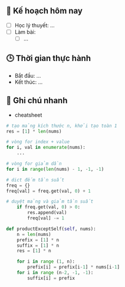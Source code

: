 
## 🎯 Kế hoạch hôm nay
- [ ] Học lý thuyết: ...
- [ ] Làm bài:
  - [ ] ...

## 🕒 Thời gian thực hành
- Bắt đầu: ...
- Kết thúc: ...

## 🧠 Ghi chú nhanh
- cheatsheet
```python
# tạo mảng kích thước n, khởi tạo toàn 1
res = [1] * len(nums)

# vòng for index + value
for i, val in enumerate(nums):
	...

# vòng for giảm dần
for i in range(len(nums) - 1, -1, -1)

# dict đếm tần suất 
freq = {}
freq[val] = freq.get(val, 0) + 1

# duyệt mảng và giảm tần suất
	if freq.get(val, 0) > 0:
		res.append(val)
		freq[val] -= 1
```

```python
def productExceptSelf(self, nums):
	n = len(nums)
	prefix = [1] * n
	suffix = [1] * n
	res = [1] * n

	for i in range (1, n):
		prefix[i] = prefix[i-1] * nums[i-1]
	for i in range (n-2, -1, -1):
		suffix[i] = prefix 
		

```